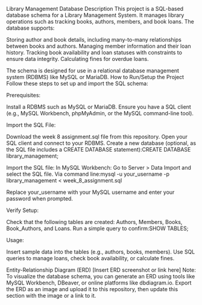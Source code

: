 Library Management Database
Description
This project is a SQL-based database schema for a Library Management System. It manages library operations such as tracking books, authors, members, and book loans. The database supports:

Storing author and book details, including many-to-many relationships between books and authors.
Managing member information and their loan history.
Tracking book availability and loan statuses with constraints to ensure data integrity.
Calculating fines for overdue loans.

The schema is designed for use in a relational database management system (RDBMS) like MySQL or MariaDB.
How to Run/Setup the Project
Follow these steps to set up and import the SQL schema:

Prerequisites:

Install a RDBMS such as MySQL or MariaDB.
Ensure you have a SQL client (e.g., MySQL Workbench, phpMyAdmin, or the MySQL command-line tool).


Import the SQL File:

Download the week 8 assignment.sql file from this repository.
Open your SQL client and connect to your RDBMS.
Create a new database (optional, as the SQL file includes a CREATE DATABASE statement):CREATE DATABASE library_management;


Import the SQL file:
In MySQL Workbench: Go to Server > Data Import and select the SQL file.
Via command line:mysql -u your_username -p library_management < week_8_assignment.sql

Replace your_username with your MySQL username and enter your password when prompted.




Verify Setup:

Check that the following tables are created: Authors, Members, Books, Book_Authors, and Loans.
Run a simple query to confirm:SHOW TABLES;




Usage:

Insert sample data into the tables (e.g., authors, books, members).
Use SQL queries to manage loans, check book availability, or calculate fines.



Entity-Relationship Diagram (ERD)
[Insert ERD screenshot or link here]
Note: To visualize the database schema, you can generate an ERD using tools like MySQL Workbench, DBeaver, or online platforms like dbdiagram.io. Export the ERD as an image and upload it to this repository, then update this section with the image or a link to it.
